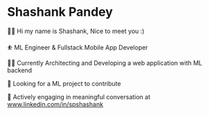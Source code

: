 # Shashank Pandey

🙋‍♂️ Hi my name is Shashank, Nice to meet you :) 

⛹  ML Engineer & Fullstack Mobile App Developer

🏌️‍♂️ Currently Architecting and Developing a web application with ML backend

💫 Looking for a ML project to contribute

💬 Actively engaging in meaningful conversation at www.linkedin.com/in/spshashank

